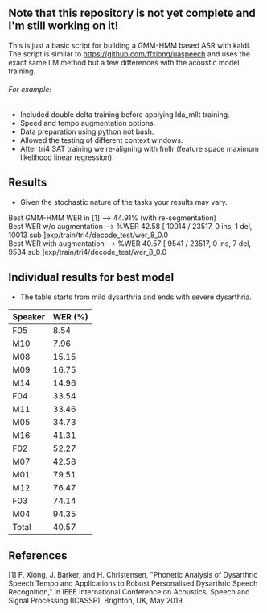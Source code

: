 ## Note that this repository is not yet complete and I'm still working on it!

This is just a basic script for building a GMM-HMM based ASR with kaldi.
The script is similar to https://github.com/ffxiong/uaspeech and uses the exact same LM method but a few differences with the acoustic model training.

###### For example:
  - Included double delta training before applying lda_mllt training.
  - Speed and tempo augmentation options. 
  - Data preparation using python not bash.
  - Allowed the testing of different context windows.
  - After tri4 SAT training we re-aligning  with fmllr (feature space maximum likelihood linear regression).
  
  ## Results
  - Given the stochastic nature of the tasks your results may vary.
  
  Best GMM-HMM WER in [1] --> 44.91% (with re-segmentation) <br/>
  Best WER w/o augmentation --> %WER 42.58 [ 10014 / 23517, 0 ins, 1 del, 10013 sub ]exp/train/tri4/decode_test/wer_8_0.0 <br/>
  Best WER with augmentation --> %WER 40.57 [ 9541 / 23517, 0 ins, 7 del, 9534 sub ]exp/train/tri4/decode_test/wer_8_0.0
  
  
  ## Individual results for best model
  - The table starts from mild dysarthria and ends with severe dysarthria.
  
| Speaker  | WER (%) |
| -------- | ------- |
| F05  | 8.54  |
| M10  | 7.96  |
| M08  | 15.15  |
| M09  | 16.75  |
| M14  | 14.96  |
| F04  | 33.54  |
| M11  | 33.46  |
| M05  | 34.73  |
| M16  | 41.31  |
| F02  | 52.27  |
| M07  | 42.58  |
| M01  | 79.51  |
| M12  | 76.47  |
| F03  | 74.14  |
| M04  | 94.35  |
| Total  | 40.57  |


## References
[1] F. Xiong, J. Barker, and H. Christensen, "Phonetic Analysis of Dysarthric Speech Tempo and Applications to Robust Personalised Dysarthric Speech Recognition," in IEEE International Conference on Acoustics, Speech and Signal Processing (ICASSP), Brighton, UK, May 2019
